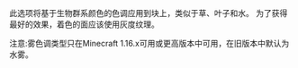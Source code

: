 此选项将基于生物群系颜色的色调应用到块上，类似于草、叶子和水。
为了获得最好的效果，着色的面应该使用灰度纹理。

注意:雾色调类型只在Minecraft 1.16.x可用或更高版本中可用，在旧版本中默认为水雾。
